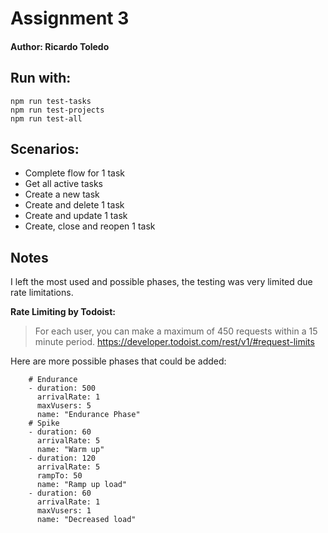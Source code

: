 # Assignment 3
#### Author: Ricardo Toledo

## Run with:
```
npm run test-tasks
npm run test-projects
npm run test-all
```
## Scenarios:
- Complete flow for 1 task
- Get all active tasks
- Create a new task
- Create and delete 1 task
- Create and update 1 task
- Create, close and reopen 1 task

## Notes

I left the most used and possible phases, the testing was very limited due rate limitations.

**Rate Limiting by Todoist:**
>For each user, you can make a maximum of 450 requests within a 15 minute period.
https://developer.todoist.com/rest/v1/#request-limits

Here are more possible phases that could be added:
```
    # Endurance
    - duration: 500
      arrivalRate: 1
      maxVusers: 5
      name: "Endurance Phase"
    # Spike
    - duration: 60
      arrivalRate: 5
      name: "Warm up"
    - duration: 120
      arrivalRate: 5
      rampTo: 50
      name: "Ramp up load"
    - duration: 60
      arrivalRate: 1
      maxVusers: 1
      name: "Decreased load"
```